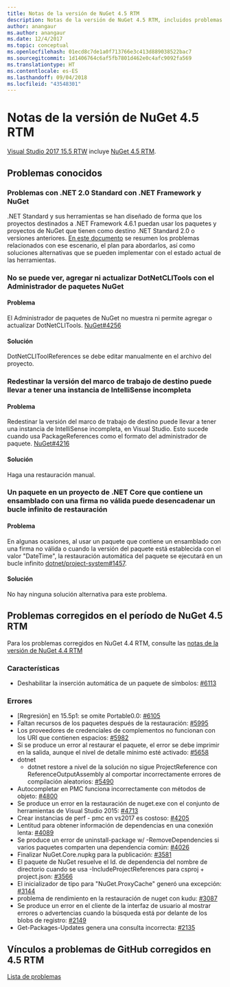 ```yaml
---
title: Notas de la versión de NuGet 4.5 RTM
description: Notas de la versión de NuGet 4.5 RTM, incluidos problemas conocidos, correcciones de errores, características agregadas y DCR.
author: anangaur
ms.author: anangaur
ms.date: 12/4/2017
ms.topic: conceptual
ms.openlocfilehash: 01ecd8c7de1a0f713766e3c413d889038522bac7
ms.sourcegitcommit: 1d1406764c6af5fb7801d462e0c4afc9092fa569
ms.translationtype: HT
ms.contentlocale: es-ES
ms.lasthandoff: 09/04/2018
ms.locfileid: "43548301"
---
```

# <a name="nuget-45-rtm-release-notes"></a>Notas de la versión de NuGet 4.5 RTM

[Visual Studio 2017 15.5 RTW](https://www.visualstudio.com/news/releasenotes/vs2017-relnotes) incluye [NuGet 4.5 RTM](https://dist.nuget.org/win-x86-commandline/v4.5.0/nuget.exe).

## <a name="known-issues"></a>Problemas conocidos

### <a name="issues-with-net-standard-20-with-net-framework--nuget"></a>Problemas con .NET 2.0 Standard con .NET Framework y NuGet 

.NET Standard y sus herramientas se han diseñado de forma que los proyectos destinados a .NET Framework 4.6.1 puedan usar los paquetes y proyectos de NuGet que tienen como destino .NET Standard 2.0 o versiones anteriores. [En este documento](https://github.com/dotnet/standard/issues/481) se resumen los problemas relacionados con ese escenario, el plan para abordarlos, así como soluciones alternativas que se pueden implementar con el estado actual de las herramientas.

### <a name="you-are-unable-to-view-add-or-update-dotnetclitools-using-nuget-package-manager"></a>No se puede ver, agregar ni actualizar DotNetCLITools con el Administrador de paquetes NuGet

#### <a name="issue"></a>Problema

El Administrador de paquetes de NuGet no muestra ni permite agregar o actualizar DotNetCLITools. [NuGet#4256](https://github.com/NuGet/Home/issues/4256)

#### <a name="workaround"></a>Solución

DotNetCLIToolReferences se debe editar manualmente en el archivo del proyecto.

### <a name="retargeting-target-framework-version-may-lead-to-incomplete-intellisense"></a>Redestinar la versión del marco de trabajo de destino puede llevar a tener una instancia de IntelliSense incompleta

#### <a name="issue"></a>Problema

Redestinar la versión del marco de trabajo de destino puede llevar a tener una instancia de IntelliSense incompleta, en Visual Studio. Esto sucede cuando usa PackageReferences como el formato del administrador de paquete. [NuGet#4216](https://github.com/NuGet/Home/issues/4216)

#### <a name="workaround"></a>Solución

Haga una restauración manual.

### <a name="a-package-in-a-net-core-project-that-contains-an-assembly-with-an-invalid-signature-can-trigger-an-infinite-restore-loop"></a>Un paquete en un proyecto de .NET Core que contiene un ensamblado con una firma no válida puede desencadenar un bucle infinito de restauración

#### <a name="issue"></a>Problema

En algunas ocasiones, al usar un paquete que contiene un ensamblado con una firma no válida o cuando la versión del paquete está establecida con el valor "DateTime", la restauración automática del paquete se ejecutará en un bucle infinito [dotnet/project-system#1457](https://github.com/dotnet/project-system/issues/1457).

#### <a name="workaround"></a>Solución

No hay ninguna solución alternativa para este problema.

## <a name="issues-fixed-in-nuget-45-rtm-timeframe"></a>Problemas corregidos en el período de NuGet 4.5 RTM

Para los problemas corregidos en NuGet 4.4 RTM, consulte las [notas de la versión de NuGet 4.4 RTM](../release-notes/nuget-4.4-RTM.md) 

### <a name="features"></a>Características

- Deshabilitar la inserción automática de un paquete de símbolos: [#6113](https://github.com/NuGet/Home/issues/6113)

### <a name="bugs"></a>Errores

- [Regresión] en 15.5p1: se omite Portable0.0: [#6105](https://github.com/NuGet/Home/issues/6105)
- Faltan recursos de los paquetes después de la restauración: [#5995](https://github.com/NuGet/Home/issues/5995)
- Los proveedores de credenciales de complementos no funcionan con los URI que contienen espacios: [#5982](https://github.com/NuGet/Home/issues/5982)
- Si se produce un error al restaurar el paquete, el error se debe imprimir en la salida, aunque el nivel de detalle mínimo esté activado: [#5658](https://github.com/NuGet/Home/issues/5658)
- dotnet
  - dotnet restore a nivel de la solución no sigue ProjectReference con ReferenceOutputAssembly al comportar incorrectamente errores de compilación aleatorios: [#5490](https://github.com/NuGet/Home/issues/5490)
- Autocompletar en PMC funciona incorrectamente con métodos de objeto: [#4800](https://github.com/NuGet/Home/issues/4800)
- Se produce un error en la restauración de nuget.exe con el conjunto de herramientas de Visual Studio 2015: [#4713](https://github.com/NuGet/Home/issues/4713)
- Crear instancias de perf - pmc en vs2017 es costoso: [#4205](https://github.com/NuGet/Home/issues/4205)
- Lentitud para obtener información de dependencias en una conexión lenta: [#4089](https://github.com/NuGet/Home/issues/4089)
- Se produce un error de uninstall-package w/ -RemoveDependencies si varios paquetes comparten una dependencia común: [#4026](https://github.com/NuGet/Home/issues/4026)
- Finalizar NuGet.Core.nupkg para la publicación: [#3581](https://github.com/NuGet/Home/issues/3581)
- El paquete de NuGet resuelve el Id. de dependencia del nombre de directorio cuando se usa -IncludeProjectReferences para csproj + project.json: [#3566](https://github.com/NuGet/Home/issues/3566)
- El inicializador de tipo para "NuGet.ProxyCache" generó una excepción: [#3144](https://github.com/NuGet/Home/issues/3144)
- problema de rendimiento en la restauración de nuget con kudu: [#3087](https://github.com/NuGet/Home/issues/3087)
- Se produce un error en el cliente de la interfaz de usuario al mostrar errores o advertencias cuando la búsqueda está por delante de los blobs de registro: [#2149](https://github.com/NuGet/Home/issues/2149)
- Get-Packages-Updates genera una consulta incorrecta: [#2135](https://github.com/NuGet/Home/issues/2135)

## <a name="links-to-github-issues-fixed-in-45-rtm"></a>Vínculos a problemas de GitHub corregidos en 4.5 RTM

[Lista de problemas](https://github.com/NuGet/Home/issues?q=is%3Aissue+milestone%3A4.5+is%3Aclosed)
